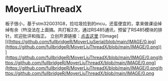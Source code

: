 # MoyerLiuThreadX
板子很小，基于stm32G031G8，捡垃圾捡到的mcu，还蛮便宜的，拿来做课设绰绰有余（fft没法在上面搞。共打板2次，通过RS485通讯，预留了RS485模块的排针。欢迎批评和指正。
立创开源链接：[点击这里](https://oshwhub.com/fullbridgerectifier/adxl330-based-on-threadx-in-g031g8u6!)
[![image][([https://github.com/fullbridgeR/MoyerLiuSerial/blob/main/IMAGE/0.jpg](https://github.com/fullbridgeR/MoyerLiuThreadX/blob/main/IMAGE/0.png))](https://github.com/fullbridgeR/MoyerLiuThreadX/blob/main/IMAGE/0.png)https://github.com/fullbridgeR/MoyerLiuThreadX/blob/main/IMAGE/0.png](https://github.com/fullbridgeR/MoyerLiuThreadX/blob/main/IMAGE/0.png)https://github.com/fullbridgeR/MoyerLiuThreadX/blob/main/IMAGE/0.png
